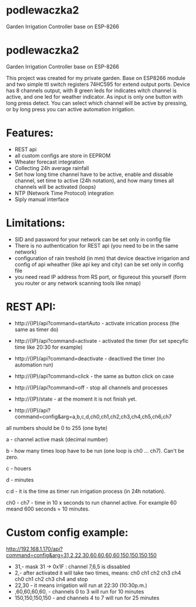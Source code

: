 # podlewaczka2
Garden Irrigation Controller  base on ESP-8266 

# podlewaczka2
Garden Irrigation Controller  base on ESP-8266 

This project was created for my private garden. Base on ESP8266 module and two simple ttl switch registers 74HC595 for extend output ports. Device has 8 channels output, with 8 green leds for indicates witch channel is active, and one led for weather indicator. As input is only one button with long press detect. You can select which channel will be active by pressing, or by long press you can active automation irrigation. 

# Features:

* REST api
* all custom configs are store in EEPROM
* Wheater forecast integration
* Collecting 24h average rainfall
* Set how long time channel have to be active, enable and dissable channel, set time to active (24h notation), and how many times all channels will be activated (loops)
* NTP (Network Time Protocol) integration
* Siply manual interface

# Limitations:

* SID and password for your network can be set only in config file
* There is no authentication for REST api (you need to be in the same network)
* configuration of rain treshold (in mm) that device deactive irrigarion  and config of api wheather (like api key and city) can be set only in config file
* you need read IP address from RS port, or figureout this yourself (form you router or any network scanning tools like nmap)

# REST API:

* http://{IP}/api?command=startAuto - activate irrication process (the same as timer do)
* http://{IP}/api?command=activate - activated the timer (for set specyfic time like 20:30 for example)
* http://{IP}/api?command=deactivate - deactived the timer (no automation run)
* http://{IP}/api?command=click - the same as button click on case 
* http://{IP}/api?command=off - stop all channels and processes
* http://{IP}/state - at the moment it is not finish yet.

* http://{IP}/api?command=config&arg=a,b,c,d,ch0,ch1,ch2,ch3,ch4,ch5,ch6,ch7
 
 all numbers should be 0 to 255 (one byte)

 a - channel active mask (decimal number)

 b - how many times loop have to be run (one loop is ch0 ... ch7). Can't be zero.

 c - houers

 d - minutes

 c:d - it is the time as timer run irrigation process (in 24h notation).

 ch0 - ch7 - time in 10 x seconds to run channel active. For example 60 meand 600 seconds = 10 minutes.

# Custom config example: 

http://192.168.1.170/api?command=config&arg=31,2,22,30,60,60,60,60,150,150,150,150

* 31,- mask 31 -> 0x1F : channel 7,6,5 is dissabled
* 2,- after activated it will take two times, means: ch0 ch1 ch2 ch3 ch4 ch0 ch1 ch2 ch3 ch4 and stop
* 22,30 - it means irrigation will run at 22:30 (10:30p.m.)
* ,60,60,60,60, - channels 0 to 3 will run for 10 minutes
* 150,150,150,150 - and channels 4 to 7 will run for 25 minutes


